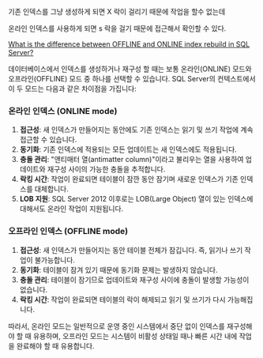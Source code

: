 기존 인덱스를 그냥 생성하게 되면 X 락이 걸리기 때문에 작업을 할수 없는데

온라인 인덱스를 사용하게 되면 s 락을 걸기 때문에 접근해서 확인할 수 있다.

[What is the difference between OFFLINE and ONLINE index rebuild in SQL Server?](https://stackoverflow.com/questions/6309614/what-is-the-difference-between-offline-and-online-index-rebuild-in-sql-server)

데이터베이스에서 인덱스를 생성하거나 재구성 할 때는 보통 온라인(ONLINE) 모드와 오프라인(OFFLINE) 모드 중 하나를 선택할 수 있습니다. SQL Server의 컨텍스트에서 이 두 모드는 다음과 같은 차이점을 가집니다:

### 온라인 인덱스 (ONLINE mode)

1. **접근성**: 새 인덱스가 만들어지는 동안에도 기존 인덱스는 읽기 및 쓰기 작업에 계속 접근할 수 있습니다.
2. **동기화**: 기존 인덱스에 적용되는 모든 업데이트는 새 인덱스에도 적용됩니다.
3. **충돌 관리**: "앤티매터 열(antimatter column)"이라고 불리우는 열을 사용하여 업데이트와 재구성 사이의 가능한 충돌을 추적합니다.
4. **락킹 시간**: 작업이 완료되면 테이블이 잠깐 동안 잠기며 새로운 인덱스가 기존 인덱스를 대체합니다.
5. **LOB 지원**: SQL Server 2012 이후로는 LOB(Large Object) 열이 있는 인덱스에 대해서도 온라인 작업이 지원됩니다.

### 오프라인 인덱스 (OFFLINE mode)

1. **접근성**: 새 인덱스가 만들어지는 동안 테이블 전체가 잠깁니다. 즉, 읽기나 쓰기 작업이 불가능합니다.
2. **동기화**: 테이블이 잠겨 있기 때문에 동기화 문제는 발생하지 않습니다.
3. **충돌 관리**: 테이블이 잠기므로 업데이트와 재구성 사이에 충돌이 발생할 가능성이 없습니다.
4. **락킹 시간**: 작업이 완료되면 테이블의 락이 해제되고 읽기 및 쓰기가 다시 가능해집니다.

따라서, 온라인 모드는 일반적으로 운영 중인 시스템에서 중단 없이 인덱스를 재구성해야 할 때 유용하며, 오프라인 모드는 시스템이 비활성 상태일 때나 빠른 시간 내에 작업을 완료해야 할 때 유용합니다.